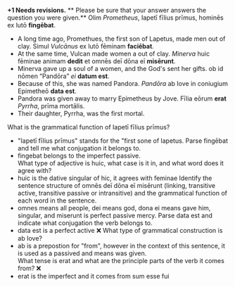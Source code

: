 **+1 Needs revisions.**
** Please be sure that your answer answers the question you were given.**
Olim *Prometheus*, Iapetī fīlius prīmus, hominēs ex lutō **fingēbat**. 
 - A long time ago, Promethues, the first son of Lapetus, made men out of clay.
Simul *Vulcānus* ex lutō fēminam **faciēbat**.
 - At the same time, Vulcan made women a out of clay. 
*Minerva* huic fēminae animam **dedit** et omnēs deī dōna eī **misērunt**. 
 - Minerva gave up a soul of a women, and the God's sent her gifts. 
ob id nōmen “Pandōra” *ei* **datum est**. 
 - Because of this, she was named Pandora.
*Pandōra* ab Iove in coniugium Epimetheō **data est**.
 - Pandora was given away to marry Epimetheus by Jove.
Fīlia eōrum **erat** *Pyrrha*, prīma mortālis.
 - Their daughter, Pyrrha, was the first mortal. 

What is the grammatical function of Iapetī fīlius prīmus?
 - "Iapetī fīlius prīmus" stands for the "first sone of lapetus. 
Parse fingēbat and tell me what conjugation it belongs to.
 - fingebat belongs to the imperfect passive.  
What type of adjective is huic, what case is it in, and what word does it agree with?
 - huic is the dative singular of hic, it agrees with feminae
Identify the sentence structure of omnēs deī dōna eī misērunt (linking, transitive active, transitive passive or intransitive) and the grammatical function of each word in the sentence. 
 - omnes means all people, dei means god, dona ei means gave him, singular, and miserunt is perfect passive mercy. 
Parse data est and indicate what conjugation the verb belongs to.
 - data est is a perfect active ❌
What type of grammatical construction is ab Iove?
 - ab is a prepostion for "from", however in the context of this sentence, it is used as a passived and means was given.   
What tense is erat and what are the principle parts of the verb it comes from? ❌
- erat is the imperfect and it comes from sum esse fui 
